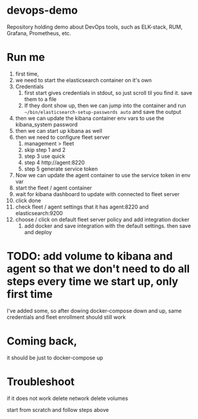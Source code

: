 # devops-demo
Repository holding demo about DevOps tools, such as ELK-stack, RUM, Grafana, Prometheus, etc.




# Run me 
1. first time, 
2. we need to start the elasticsearch container on it's own
3. Credentials
   1. first start gives credentials in stdout, so just scroll til you find it. save them to a file
   2. If they dont show up, then we can jump into the container and run `~/bin/elasticsearch-setup-passwords auto` and save the output
4. then we can update the kibana container env vars to use the kibana_system password
5. then we can start up kibana as well
6. then we need to configure fleet server
   1. management > fleet
   2. skip step 1 and 2
   3. step 3 use quick 
   4. step 4 http://agent:8220
   5. step 5 generate service token
7. Now we can update the agent container to use the service token in env var
8.  start the fleet / agent container
9.  wait for kibana dashboard to update with connected to fleet server
10. click done
11. check fleet / agent settings that it has agent:8220 and elasticsearch:9200
12. choose / click on default fleet server policy and add integration docker
    1.  add docker and save integration with the default settings. then save and deploy




# TODO: add volume to kibana and agent so that we don't need to do all steps every time we start up, only first time
I've added some, so after dowing docker-compose down and up, same credentials and fleet enrollment should still work

# Coming back,
it should be just to docker-compose up

# Troubleshoot
if it does not work
delete network
delete volumes

start from scratch and follow steps above